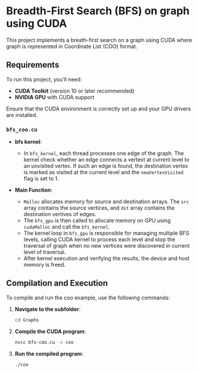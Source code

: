 # Breadth-First Search (BFS) on graph using CUDA

This project implements a breath-first search on a graph using CUDA where graph is represented in Coordinate List (COO) format.

## Requirements

To run this project, you'll need:

- **CUDA Toolkit** (version 10 or later recommended)
- **NVIDIA GPU** with CUDA support

Ensure that the CUDA environment is correctly set up and your GPU drivers are installed.

### `bfs_coo.cu`

- **bfs kernel**: 
    - In `bfs_kernel`, each thread processes one edge of the graph. The kernel check whether an edge connects a vertext at current level to an unvisited vertex. If such an edge is found, the destination vertex is marked as visited at the current level and the `newVertexVisited` flag is set to 1. 

- **Main Function**:
    - `Malloc` allocates memory for source and destination arrays. The `src` array contains the source vertices, and `dst` array contains the destination vertives of edges.
    - The `bfs_gpu` is then called to allocate memory on GPU using `cudaMalloc` and call the `bfs_kernel`.
    - The kernel loop in `bfs_gpu` is responsible for managing multiple BFS levels, calling CUDA kernel to process each level and stop the traversal of graph when no new vertices were discovered in current level of traversal. 
    - After kernel execution and verifying the results, the device and host memory is freed.


## Compilation and Execution

To compile and run the coo example, use the following commands:

1. **Navigate to the subfolder**:
   ```bash
   cd Graphs

2. **Compile the CUDA program**:
   ```bash
   nvcc bfs-coo.cu -o coo

3. **Run the compiled program**:
   ```bash
   ./coo

